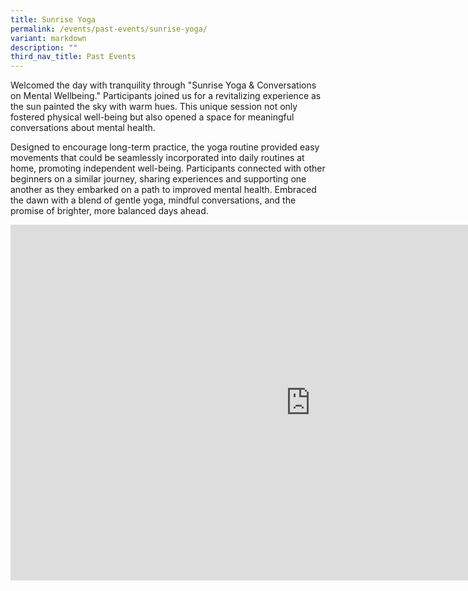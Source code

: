 ```yaml
---
title: Sunrise Yoga
permalink: /events/past-events/sunrise-yoga/
variant: markdown
description: ""
third_nav_title: Past Events
---
```

Welcomed the day with tranquility through "Sunrise Yoga &amp; Conversations on Mental Wellbeing." Participants joined us for a revitalizing experience as the sun painted the sky with warm hues. This unique session not only fostered physical well-being but also opened a space for meaningful conversations about mental health. 

Designed to encourage long-term practice, the yoga routine provided easy movements that could be seamlessly incorporated into daily routines at home, promoting independent well-being. Participants connected with other beginners on a similar journey, sharing experiences and supporting one another as they embarked on a path to improved mental health. Embraced the dawn with a blend of gentle yoga, mindful conversations, and the promise of brighter, more balanced days ahead.

<iframe allowfullscreen="true" height="569" width="960" frameborder="0" src="https://docs.google.com/presentation/d/e/2PACX-1vQ_qbnxeCN1GIZNopBww1nXFUynVkgpDB2XFR-1Su67k88lCkg9F6rbS33QcZsyYBvZN7e6VLe3mZTl/embed?start=true&amp;loop=true&amp;delayms=5000"></iframe>